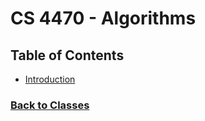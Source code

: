 # CS 4470 - Algorithms

## Table of Contents
 - [Introduction](%WEBPATH%/classes/cs4470/intro/)

### [Back to Classes](%WEBPATH%/classes/)